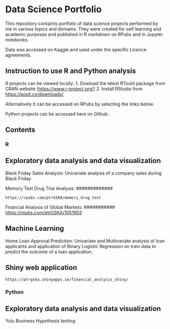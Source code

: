 # Data Science Portfolio

This repository containts portfolio of data science projects performed by me in various topics and domains.
They were created for self learning and academic purposes and published in R markdown on RPubs and in Jupyter notebooks.

Data was accessed on Kaggle and used under the specific Licence agreements.

## Instruction to use R and Python analysis

R projects can be viewed locally:
    1. Dowload the latest RToold package from CRAN website (https://www.r-project.org/)
    2. Install RStudio from https://posit.co/downloads/

Alternatively it can be accessed on RPubs by selecting the links below.

Python projects can be accessed here on Github.

## Contents

### R

## Exploratory data analysis and data visualization

Black Friday Sales Analysis: Univariate analysis of a company sales during Black Friday

Memory Test Drug Trial Analysis: #############

    https://rpubs.com/ptrGSKA/memory_drug_test

Financial Analysis of Global Markets: ###########
    https://rpubs.com/ptrGSKA/1051903

## Machine Learning

 Home Loan Approval Prediction: Univariate and Multivariate analysis of loan applicants and application of Binary Logistic
                                Regression on train data to predict the outcome of a loan application.
## Shiny web application

    https://ptrgska.shinyapps.io/financial_analysis_shiny/


### Python

## Exploratory data analysis and data visualization

Yulu Business Hypothesis testing

